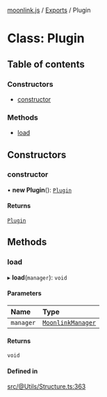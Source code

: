 [moonlink.js](../README.md) / [Exports](../modules.md) / Plugin

# Class: Plugin

## Table of contents

### Constructors

- [constructor](Plugin.md#constructor)

### Methods

- [load](Plugin.md#load)

## Constructors

### constructor

• **new Plugin**(): [`Plugin`](Plugin.md)

#### Returns

[`Plugin`](Plugin.md)

## Methods

### load

▸ **load**(`manager`): `void`

#### Parameters

| Name | Type |
| :------ | :------ |
| `manager` | [`MoonlinkManager`](MoonlinkManager.md) |

#### Returns

`void`

#### Defined in

[src/@Utils/Structure.ts:363](https://github.com/Ecliptia/moonlink.js/blob/150c8e5/src/@Utils/Structure.ts#L363)
